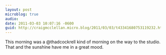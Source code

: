 ```yaml
---
layout: post
microblog: true
audio: 
date: 2011-03-03 10:07:16 -0600
guid: http://craigmcclellan.micro.blog/2011/03/03/t43341680753119232.html
---
```

This morning was a @thadcockrell kind of morning on the way to the studio. That and the sunshine have me in a great mood.
